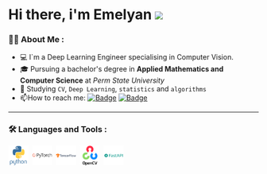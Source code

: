  <h1>
Hi there, i'm Emelyan
  <img src="https://media.giphy.com/media/hvRJCLFzcasrR4ia7z/giphy.gif" width="30px"></img>
</h1>

### :man_technologist: About Me :
- 💻 I`m a Deep Learning Engineer specialising in Computer Vision.
- 🎓 Pursuing a bachelor's degree in **Applied Mathematics and Computer Science** at *Perm State University*
- 🌱 Studying `CV`, `Deep Learning`, `statistics` and `algorithms`
- :mailbox:How to reach me: [![Badge](https://img.shields.io/badge/Telegram-blue)]((https://t.me/pomelk1n)) [![Badge](https://img.shields.io/badge/Mail-red
)](mailto:emelya.kara@yandex.ru)

---

### :hammer_and_wrench: Languages and Tools :
<div>
 <img src="https://github.com/devicons/devicon/blob/master/icons/python/python-original-wordmark.svg" title="Python" width="40" height="40"/>&nbsp;
 <img src="https://github.com/devicons/devicon/blob/master/icons/pytorch/pytorch-original-wordmark.svg" title="Pytorch" width="40" height="40"/>&nbsp;
 <img src="https://github.com/devicons/devicon/blob/master/icons/tensorflow/tensorflow-original-wordmark.svg" title="TensorFlow" width="40" height="40"/>&nbsp;
 <img src="https://github.com/devicons/devicon/blob/master/icons/opencv/opencv-original-wordmark.svg" title="OpenCV" width="40" height="40"/>&nbsp;
 <img src="https://github.com/devicons/devicon/blob/master/icons/fastapi/fastapi-original-wordmark.svg" title="FastAPI" width="40" height="40"/>&nbsp;
</div>
<!--
**Pomelkin/Pomelkin** is a ✨ _special_ ✨ repository because its `README.md` (this file) appears on your GitHub profile.

